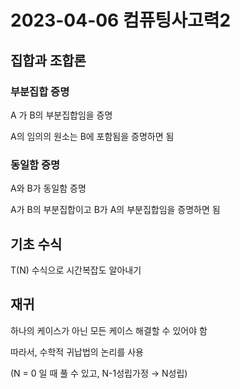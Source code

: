 # 2023-04-06 컴퓨팅사고력2

## 집합과 조합론

### 부분집합 증명

A 가 B의 부분집합임을 증명

A의 임의의 원소는 B에 포함됨을 증명하면 됨

### 동일함 증명

A와 B가 동일함 증명

A가 B의 부분집합이고 B가 A의 부분집합임을 증명하면 됨

## 기초 수식

T(N) 수식으로 시간복잡도 알아내기

## 재귀

하나의 케이스가 아닌 모든 케이스 해결할 수 있어야 함

따라서, 수학적 귀납법의 논리를 사용

(N = 0 일 때 풀 수 있고, N-1성립가정 → N성립)